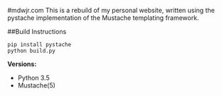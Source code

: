 #mdwjr.com
This is a rebuild of my personal website, written using the pystache implementation of the Mustache templating framework.

##Build Instructions
```
pip install pystache
python build.py
```

**Versions:**
- Python 3.5
- Mustache(5)
